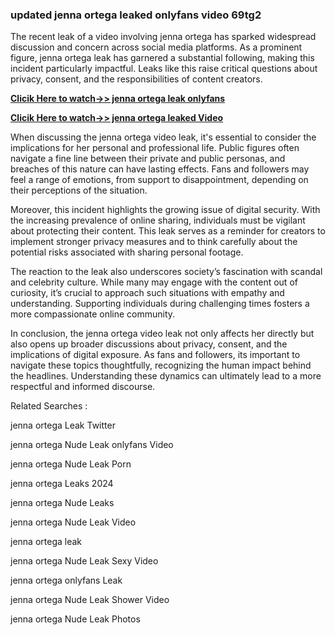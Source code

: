 ### updated jenna ortega leaked onlyfans video 69tg2

The recent leak of a video involving jenna ortega has sparked widespread discussion and concern across social media platforms. As a prominent figure, jenna ortega leak has garnered a substantial following, making this incident particularly impactful. Leaks like this raise critical questions about privacy, consent, and the responsibilities of content creators.


**[Clicik Here to watch->> jenna ortega leak onlyfans ](http://xxxvd.top)**

**[Clicik Here to watch->> jenna ortega leaked Video](http://xxxvd.top)**


When discussing the jenna ortega video leak, it's essential to consider the implications for her personal and professional life. Public figures often navigate a fine line between their private and public personas, and breaches of this nature can have lasting effects. Fans and followers may feel a range of emotions, from support to disappointment, depending on their perceptions of the situation.

Moreover, this incident highlights the growing issue of digital security. With the increasing prevalence of online sharing, individuals must be vigilant about protecting their content. This leak serves as a reminder for creators to implement stronger privacy measures and to think carefully about the potential risks associated with sharing personal footage.

The reaction to the leak also underscores society’s fascination with scandal and celebrity culture. While many may engage with the content out of curiosity, it’s crucial to approach such situations with empathy and understanding. Supporting individuals during challenging times fosters a more compassionate online community.

In conclusion, the jenna ortega video leak not only affects her directly but also opens up broader discussions about privacy, consent, and the implications of digital exposure. As fans and followers, its important to navigate these topics thoughtfully, recognizing the human impact behind the headlines. Understanding these dynamics can ultimately lead to a more respectful and informed discourse.


Related Searches :

jenna ortega Leak Twitter

jenna ortega Nude Leak onlyfans Video

jenna ortega Nude Leak Porn

jenna ortega Leaks 2024

jenna ortega Nude Leaks

jenna ortega Nude Leak  Video

 jenna ortega leak  

jenna ortega Nude Leak Sexy Video

jenna ortega onlyfans Leak 

jenna ortega Nude Leak Shower Video

jenna ortega Nude Leak Photos


